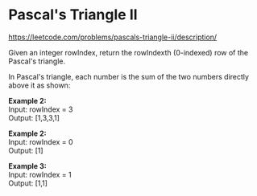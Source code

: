 # Pascal's Triangle II
https://leetcode.com/problems/pascals-triangle-ii/description/

Given an integer rowIndex, return the rowIndexth (0-indexed) row of the Pascal's triangle.

In Pascal's triangle, each number is the sum of the two numbers directly above it as shown:

<b>Example 2:</b>\
Input: rowIndex = 3\
Output: [1,3,3,1]

<b>Example 2:</b>\
Input: rowIndex = 0\
Output: [1]

<b>Example 3:</b>\
Input: rowIndex = 1\
Output: [1,1]